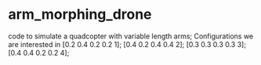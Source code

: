 # arm_morphing_drone
code to simulate a quadcopter with variable length arms;
Configurations we are interested in
[0.2 0.4 0.2 0.2 1];
[0.4 0.2 0.4 0.4 2];
[0.3 0.3 0.3 0.3 3];
[0.4 0.4 0.2 0.2 4];
